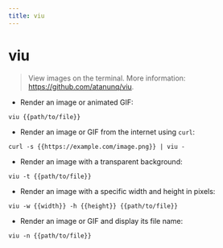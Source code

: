 ```yaml
---
title: viu
---
```

# viu

> View images on the terminal.
> More information: <https://github.com/atanunq/viu>.

- Render an image or animated GIF:

`viu {{path/to/file}}`

- Render an image or GIF from the internet using `curl`:

`curl -s {{https://example.com/image.png}} | viu -`

- Render an image with a transparent background:

`viu -t {{path/to/file}}`

- Render an image with a specific width and height in pixels:

`viu -w {{width}} -h {{height}} {{path/to/file}}`

- Render an image or GIF and display its file name:

`viu -n {{path/to/file}}`
